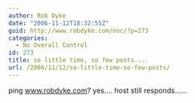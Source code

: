 ```yaml
---
author: Rob Dyke
date: "2006-11-12T18:32:55Z"
guid: http://www.robdyke.com/noc/?p=273
categories:
  - No Overall Control
id: 273
title: so little time, so few posts....
url: /2006/11/12/so-little-time-so-few-posts/
---
```

ping www.robdyke.com? yes.... host still responds......